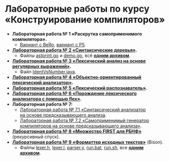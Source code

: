 # Лабораторные работы по курсу «Конструирование компиляторов»

* **Лабораторная работа № 1 «Раскрутка самоприменимого компилятора».**
  * [Вариант с BeRo](1/lab1-BeRo.pdf), [вариант с P5](1/lab1-P5.pdf).
* **[Лабораторная работа № 2 «Синтаксические деревья»](2/lab2.pdf).**
  * Файлы [astprint.go](2/astprint.go) и [demo.go](2/demo.go),
    всё **[одним архивом](2/lab2-examples.zip)**.
* **[Лабораторная работа № 3 «Лексический анализ на основе регулярных выражений»](3/lab3.pdf).**
  * Файл [IdentVsNumber.java](3/IdentVsNumber.java).
* **[Лабораторная работа № 4 «Объектно-ориентированный лексический анализатор»](4/lab4.pdf).**
* **[Лабораторная работа № 5 «Лексический распознаватель»](5/lab5.pdf).**
* **[Лабораторная работа № 6 «Порождение лексического анализатора с помощью flex»](6/lab6.pdf).**
* **Лабораторная работа № 7:**
  * [Лабораторная работа № 7.1 «Синтаксический анализатор на основе предсказывающего анализа](7/lab71.pdf).
  * [Лабораторная работа № 7.2 «Самоприменимый генератор компиляторов на основе предсказывающего анализа»](7/lab72.pdf).
* **[Лабораторная работа № 8 «Множество FIRST для РБНФ»](8/lab8.pdf)** (рекурсивный спуск).
* **[Лабораторная работа № 9 «Форматтер исходных текстов»](9/lab9.pdf)** (Bison).
  * Файлы [lexer.h](9/parser_bison/lexer.h), [lexer.l](9/parser_bison/lexer.l),
    [parser.y](9/parser_bison/parser.y), [run.bat](9/parser_bison/run.bat),
    [run.sh](9/parser_bison/run.sh), все **[одним архивом](9/lab7-parser_bison.zip)**.
